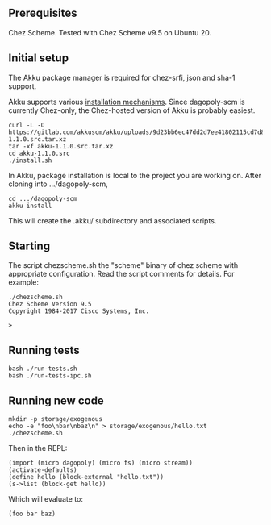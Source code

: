 
## Prerequisites

Chez Scheme.  Tested with Chez Scheme v9.5 on Ubuntu 20.

## Initial setup

The Akku package manager is required for chez-srfi, json and sha-1 support.

Akku supports various [installation mechanisms](https://gitlab.com/akkuscm/akku#installation).  Since dagopoly-scm is currently Chez-only, the Chez-hosted version of Akku is probably easiest.

    curl -L -O https://gitlab.com/akkuscm/akku/uploads/9d23bb6ec47dd2d7ee41802115cd7d80/akku-1.1.0.src.tar.xz
    tar -xf akku-1.1.0.src.tar.xz
    cd akku-1.1.0.src
    ./install.sh

In Akku, package installation is local to the project you are working on.  After cloning into .../dagopoly-scm,

    cd .../dagopoly-scm
    akku install

This will create the .akku/ subdirectory and associated scripts.

## Starting

The script chezscheme.sh the "scheme" binary of chez scheme with appropriate configuration.  Read the script comments for details.  For example:

    ./chezscheme.sh
    Chez Scheme Version 9.5
    Copyright 1984-2017 Cisco Systems, Inc.

    >

## Running tests

    bash ./run-tests.sh
    bash ./run-tests-ipc.sh

## Running new code

    mkdir -p storage/exogenous
    echo -e "foo\nbar\nbaz\n" > storage/exogenous/hello.txt
    ./chezscheme.sh

Then in the REPL:

    (import (micro dagopoly) (micro fs) (micro stream))
    (activate-defaults)
    (define hello (block-external "hello.txt"))
    (s->list (block-get hello))

Which will evaluate to:

    (foo bar baz)

